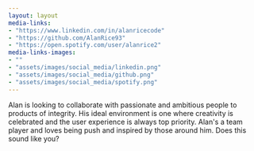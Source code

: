 ```yaml
---
layout: layout
media-links:
- "https://www.linkedin.com/in/alanricecode"
- "https://github.com/AlanRice93"
- "https://open.spotify.com/user/alanrice2"
media-links-images:
- ""
- "assets/images/social_media/linkedin.png"
- "assets/images/social_media/github.png"
- "assets/images/social_media/spotify.png"
---
```


Alan is looking to collaborate with passionate and ambitious people to products of integrity. His ideal environment is one where creativity is celebrated and the user experience is always top priority. Alan's a team player and loves being push and inspired by those around him. Does this sound like you?
